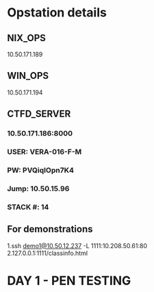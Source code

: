 # Opstation details
  ## NIX_OPS
  10.50.171.189
  
  ## WIN_OPS
  10.50.171.194

  ## CTFD_SERVER
  ### 10.50.171.186:8000  
  ### **USER: VERA-016-F-M**
  ### **PW: PVQiqIOpn7K4**
  ### Jump: 10.50.15.96
  ### STACK #: 14

  ## For demonstrations
  1.ssh demo1@10.50.12.237 -L 1111:10.208.50.61:80
  2.127.0.0.1:1111/classinfo.html
  
# DAY 1 - PEN TESTING
  
 

  
